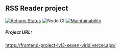 ## RSS Reader project
[![Actions Status](https://github.com/nikochetov/frontend-project-lvl3/workflows/hexlet-check/badge.svg)](https://github.com/nikochetov/frontend-project-lvl3/actions)
![Node CI](https://github.com/nikochetov/frontend-project-lvl3/workflows/Node%20CI/badge.svg)
[![Maintainability](https://api.codeclimate.com/v1/badges/26d0b7fc3fb7b20267df/maintainability)](https://codeclimate.com/github/nikochetov/frontend-project-lvl3/maintainability)

##### Project URL:
https://frontend-project-lvl3-seven-virid.vercel.app/
